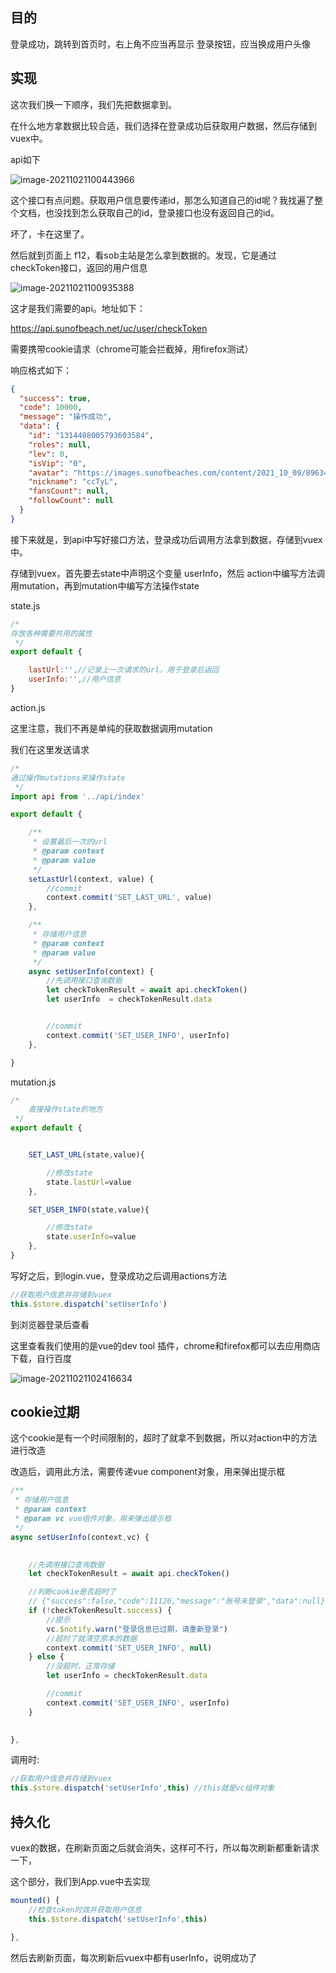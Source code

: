 ## 目的

登录成功，跳转到首页时，右上角不应当再显示  登录按钮，应当换成用户头像



## 实现

这次我们换一下顺序，我们先把数据拿到。

在什么地方拿数据比较合适，我们选择在登录成功后获取用户数据，然后存储到vuex中。

api如下

![image-20211021100443966](D:\project\tempProject\sunofbeach_weapp\notes\219.登录后右上角显示用户信息\image-20211021100443966.png)

这个接口有点问题。获取用户信息要传递id，那怎么知道自己的id呢？我找遍了整个文档，也没找到怎么获取自己的id，登录接口也没有返回自己的id。

坏了，卡在这里了。

然后就到页面上 f12，看sob主站是怎么拿到数据的。发现，它是通过 checkToken接口，返回的用户信息

![image-20211021100935388](D:\project\tempProject\sunofbeach_weapp\notes\219.登录后右上角显示用户信息\image-20211021100935388.png) 

这才是我们需要的api。地址如下：

https://api.sunofbeach.net/uc/user/checkToken

需要携带cookie请求（chrome可能会拦截掉，用firefox测试）

响应格式如下：

```json
{
  "success": true,
  "code": 10000,
  "message": "操作成功",
  "data": {
    "id": "1314408005793603584",
    "roles": null,
    "lev": 0,
    "isVip": "0",
    "avatar": "https://images.sunofbeaches.com/content/2021_10_09/896340281694093312.png",
    "nickname": "ccTyL",
    "fansCount": null,
    "followCount": null
  }
}
```





接下来就是，到api中写好接口方法，登录成功后调用方法拿到数据，存储到vuex中。

存储到vuex，首先要去state中声明这个变量 userInfo，然后 action中编写方法调用mutation，再到mutation中编写方法操作state



state.js

```js
/*
存放各种需要共用的属性
 */
export default {

    lastUrl:'',//记录上一次请求的url，用于登录后返回
    userInfo:'',//用户信息
}
```



action.js

这里注意，我们不再是单纯的获取数据调用mutation

我们在这里发送请求

```js
/*
通过操作mutations来操作state
 */
import api from '../api/index'

export default {

    /**
     * 设置最后一次的url
     * @param context
     * @param value
     */
    setLastUrl(context, value) {
        //commit
        context.commit('SET_LAST_URL', value)
    },

    /**
     * 存储用户信息
     * @param context
     * @param value
     */
    async setUserInfo(context) {
        //先调用接口查询数据
        let checkTokenResult = await api.checkToken()
        let userInfo  = checkTokenResult.data


        //commit
        context.commit('SET_USER_INFO', userInfo)
    },

}
```

mutation.js

```js
/*
    直接操作state的地方
 */
export default {


    SET_LAST_URL(state,value){

        //修改state
        state.lastUrl=value
    },

    SET_USER_INFO(state,value){

        //修改state
        state.userInfo=value
    },
}
```





写好之后，到login.vue，登录成功之后调用actions方法

```js
//获取用户信息并存储到vuex
this.$store.dispatch('setUserInfo')
```







到浏览器登录后查看

这里查看我们使用的是vue的dev tool 插件，chrome和firefox都可以去应用商店下载，自行百度

![image-20211021102416634](D:\project\tempProject\sunofbeach_weapp\notes\219.登录后右上角显示用户信息\image-20211021102416634.png) 





## cookie过期

这个cookie是有一个时间限制的，超时了就拿不到数据，所以对action中的方法进行改造

改造后，调用此方法，需要传递vue component对象，用来弹出提示框

```js
/**
 * 存储用户信息
 * @param context
 * @param vc vue组件对象，用来弹出提示框
 */
async setUserInfo(context,vc) {

 
    //先调用接口查询数据
    let checkTokenResult = await api.checkToken()

    //判断cookie是否超时了
    // {"success":false,"code":11126,"message":"账号未登录","data":null}
    if (!checkTokenResult.success) {
        //提示
        vc.$notify.warn("登录信息已过期，请重新登录")            
        //超时了就清空原本的数据
        context.commit('SET_USER_INFO', null)
    } else {
        //没超时，正常存储
        let userInfo = checkTokenResult.data

        //commit
        context.commit('SET_USER_INFO', userInfo)
    }

    
},
```



调用时:

```js
//获取用户信息并存储到vuex
this.$store.dispatch('setUserInfo',this) //this就是vc组件对象
```



## 持久化

vuex的数据，在刷新页面之后就会消失，这样可不行，所以每次刷新都重新请求一下，

这个部分，我们到App.vue中去实现

```js
mounted() {
    //检查token时效并获取用户信息
    this.$store.dispatch('setUserInfo',this)

},
```

然后去刷新页面，每次刷新后vuex中都有userInfo，说明成功了